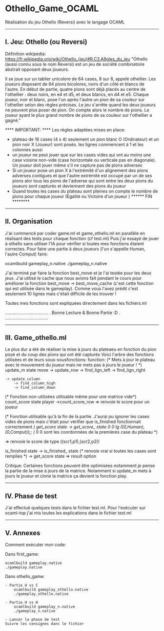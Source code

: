 # Othello_Game_OCAML
Réalisation du jeu Othello (Reversi) avec le langage OCAML



------------------------
I. Jeu: Othello (ou Reversi)
-------------------------

Définition wikipedia: https://fr.wikipedia.org/wiki/Othello_(jeu)#R.C3.A8gles_du_jeu 
"Othello (aussi connu sous le nom Reversi) est un jeu de société combinatoire abstrait opposant deux joueurs.

Il se joue sur un tablier unicolore de 64 cases, 8 sur 8, appelé othellier. Les joueurs disposent de 64 pions bicolores, noirs d'un côté et blancs de l'autre. En début de partie, quatre pions sont déjà placés au centre de l'othellier : deux noirs, en e4 et d5, et deux blancs, en d4 et e5. Chaque joueur, noir et blanc, pose l'un après l'autre un pion de sa couleur sur l'othellier selon des règles précises. Le jeu s'arrête quand les deux joueurs ne peuvent plus poser de pion. On compte alors le nombre de pions. Le joueur ayant le plus grand nombre de pions de sa couleur sur l'othellier a gagné."

**** IMPORTANT: ****
Les règles adaptées mises en place:
- plateau de 16 cases (4 x 4) seulement un pion blanc O (Ordinateur) et un pion noir X (Joueur) sont posés. les lignes commencent à 1 et les colonnes aussi
- un joueur ne peut jouer que sur les cases vides qui ont au moins une case voisine non-vide (case horizontale ou verticale pas en diagonale). Un joueur doit jouer même s'il ne capture pas de pions adverses
- Si un joueur pose un pion X à l'extrémité d'un alignement des pions adverses contigues et que l'autre extrémité est occupé par un de ses pions alor tous les pions de l'adverse qui sont entre les deux pions du joueurs sont capturés et deviennent des pions du joueur
- Quand toutes les cases du plateau sont pleines on compte le nombre de pions pour chaque joueur (Egalité ou Victoire d'un joueur )
 ****** FIN ********


------------------------
II. Organisation
------------------------

J'ai commencé par coder game.ml et game_othello.ml en parallèle en réalisant des tests pour chaque fonction (cf test.ml)
Puis j'ai essayé de jouer à othello sans utiliser l'IA pour vérifier si toutes mes fonctions étaient correctes. Pour faire une partie à deux joueurs (l'un s'appelle Human, l'autre Comput) faire:

ocamlbuild gameplay_n.native
./gameplay_n.native

J'ai terminé par faire la fonction best_move et je l'ai testée pour les deux jeux. J'ai utilisé le cache que nous avions fait pendant le cours pour améliorer la fonction best_move -> best_move_cache (c'est cette fonction qui est utilisée dans le gameplay). Comme vous l'avez prédit c'est seulement 10 lignes mais c'était difficile de les trouver !

Toutes mes fonctions sont expliquées directement dans les fichiers.ml

...................................
. Bonne Lecture & Bonne Partie :D .
...................................

------------------------
III. Game_othello.ml
------------------------

Le plus dur a été de réaliser la mise à jours du plateaeu en fonction du pion posé et du coup des pions qui ont été capturés
Voici l'arbre des fonctions utilisées et de leurs sous-sousfonctions:
function: 
(* Mets à jour le plateau avec le mouvement du joueur mais ne mets pas à jours le joueur ! *)
update_m state move
	-> update_row
		-> find_lign_left
		-> find_lign_right
			
	-> update_column
		-> find_column_high
		-> find_column_down	

(* Fonction non-utilisées utilisable même pour une matrice vide*)
count_score state player
	->count_score_row
=> renvoie le score pour un joueur

(* Fonction utilisable qu'à la fin de la partie. J'aurai pu ignorer les cases vides de pions mais c'était pour vérifier que is_finished fonctionnait correctement *)
get_score state
	-> get_score_ state 0 0 lg ((0,Human),(0,Comput));;  (* 0 0 sont les coordonnées de la premières case du plateau *)

=> renvoie le score de type ((scr1,p1),(scr2,p2))

is_finished state 
	-> is_finished_ state (* renvoie vrai si toutes les cases sont remplies *)
	-> get_score state
=> result option

Critique:
Certaines fonctions peuvent être optimisées notamment je pense la partie de la mise à jours de la matrice. Notamment si update_m mets à jours le joueur et clone la matrice ça devient la fonction play.


------------------------
IV. Phase de test
------------------------

J'ai effectué quelques tests dans le fichier test.ml. 
Pour l'exécuter sur ocaml-top j'ai mis toutes les explications dans le fichier test.ml


------------------------
V. Annexes
------------------------

Comment exécuter mon code:

Dans first_game:

	ocamlbuild gameplay.native
	./gameplay.native

Dans othello_game:

	- Partie H vs C
		ocamlbuild gameplay_othello.native
		./gameplay_othello.native

	- Partie H vs H
		ocamlbuild gameplay_n.native
		./gameplay_n.native

	- Lancer la phase de test
	Suivre les consignes dans le fichier


